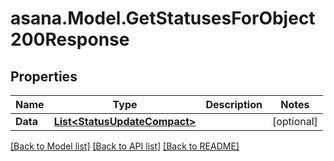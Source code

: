 
# asana.Model.GetStatusesForObject200Response

## Properties

Name | Type | Description | Notes
------------ | ------------- | ------------- | -------------
**Data** | [**List&lt;StatusUpdateCompact&gt;**](StatusUpdateCompact.md) |  | [optional] 

[[Back to Model list]](../README.md#documentation-for-models)
[[Back to API list]](../README.md#documentation-for-api-endpoints)
[[Back to README]](../README.md)

